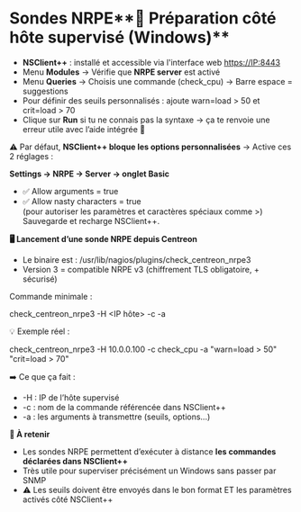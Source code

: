 # Sondes NRPE**🔁 Préparation côté hôte supervisé (Windows)**

- **NSClient++** : installé et accessible via l'interface web <https://IP:8443>
- Menu **Modules** → Vérifie que **NRPE server** est activé
- Menu **Queries** → Choisis une commande (check_cpu) → Barre espace = suggestions
- Pour définir des seuils personnalisés : ajoute warn=load > 50 et crit=load > 70
- Clique sur **Run** si tu ne connais pas la syntaxe → ça te renvoie une erreur utile avec l’aide intégrée 🧠

⚠️ Par défaut, **NSClient++ bloque les options personnalisées** → Active ces 2 réglages :

**Settings → NRPE → Server → onglet Basic**

- ✅ Allow arguments = true
- ✅ Allow nasty characters = true  
  (pour autoriser les paramètres et caractères spéciaux comme >)  
  Sauvegarde et recharge NSClient++.



**🖥️ Lancement d’une sonde NRPE depuis Centreon**

- Le binaire est : /usr/lib/nagios/plugins/check_centreon_nrpe3
- Version 3 = compatible NRPE v3 (chiffrement TLS obligatoire, + sécurisé)

Commande minimale :

check_centreon_nrpe3 -H <IP hôte> -c <commande> -a <args>

💡 Exemple réel :

check_centreon_nrpe3 -H 10.0.0.100 -c check_cpu -a "warn=load > 50" "crit=load > 70"

➡️ Ce que ça fait :

- -H : IP de l’hôte supervisé
- -c : nom de la commande référencée dans NSClient++
- -a : les arguments à transmettre (seuils, options...)



**📌 À retenir**

- Les sondes NRPE permettent d’exécuter à distance **les commandes déclarées dans NSClient++**
- Très utile pour superviser précisément un Windows sans passer par SNMP
- ⚠️ Les seuils doivent être envoyés dans le bon format ET les paramètres activés côté NSClient++
